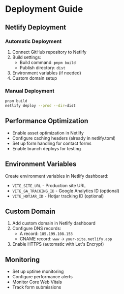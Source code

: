 # Deployment Guide

## Netlify Deployment

### Automatic Deployment

1. Connect GitHub repository to Netlify
2. Build settings:
   - Build command: `pnpm build`
   - Publish directory: `dist`
3. Environment variables (if needed)
4. Custom domain setup

### Manual Deployment

```bash
pnpm build
netlify deploy --prod --dir=dist
```

## Performance Optimization

- Enable asset optimization in Netlify
- Configure caching headers (already in netlify.toml)
- Set up form handling for contact forms
- Enable branch deploys for testing

## Environment Variables

Create environment variables in Netlify dashboard:

- `VITE_SITE_URL` - Production site URL
- `VITE_GA_TRACKING_ID` - Google Analytics ID (optional)
- `VITE_HOTJAR_ID` - Hotjar tracking ID (optional)

## Custom Domain

1. Add custom domain in Netlify dashboard
2. Configure DNS records:
   - A record: `185.199.108.153`
   - CNAME record: `www` → `your-site.netlify.app`
3. Enable HTTPS (automatic with Let's Encrypt)

## Monitoring

- Set up uptime monitoring
- Configure performance alerts
- Monitor Core Web Vitals
- Track form submissions

